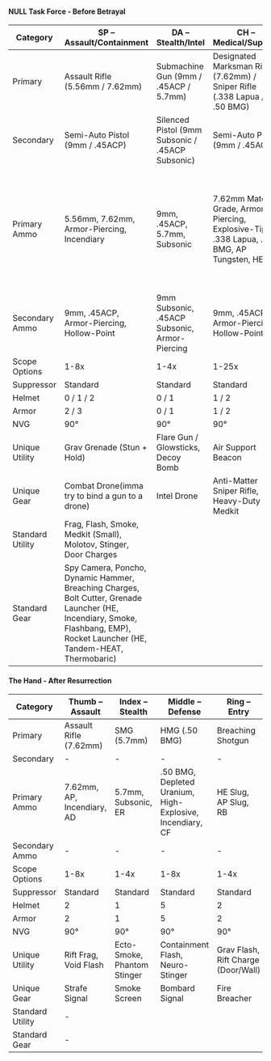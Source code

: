 #### NULL Task Force - Before Betrayal
| Category         | SP – Assault/Containment                                                                                                                                                       | DA – Stealth/Intel                               | CH – Medical/Support                                                                       | SH – Defense/Evac                                                    | HA – Supply/R&D                                                                                                                  |
| ---------------- | ------------------------------------------------------------------------------------------------------------------------------------------------------------------------------ | ------------------------------------------------ | ------------------------------------------------------------------------------------------ | -------------------------------------------------------------------- | -------------------------------------------------------------------------------------------------------------------------------- |
| Primary          | Assault Rifle (5.56mm / 7.62mm)                                                                                                                                                | Submachine Gun (9mm / .45ACP / 5.7mm)            | Designated Marksman Rifle (7.62mm) / Sniper Rifle (.338 Lapua / .50 BMG)                   | Light Machine Gun (5.56mm / 7.62mm) / Ballistic Shield / Riot Shield | Shotgun / Flamethrower                                                                                                           |
| Secondary        | Semi-Auto Pistol (9mm / .45ACP)                                                                                                                                                | Silenced Pistol (9mm Subsonic / .45ACP Subsonic) | Semi-Auto Pistol (9mm / .45ACP)                                                            | Revolver (.357 Magnum / .44 Magnum)                                  | Revolver (.357 Magnum / .44 Magnum)                                                                                              |
| Primary Ammo     | 5.56mm, 7.62mm, Armor-Piercing, Incendiary                                                                                                                                     | 9mm, .45ACP, 5.7mm, Subsonic                     | 7.62mm Match-Grade, Armor-Piercing, Explosive-Tip, .338 Lapua, .50 BMG, AP Tungsten, HEIAP | 5.56mm, 7.62mm, Tracer, Overpressure                                 | HE Slug, AP Slug , Buckshot, Slug, Dragon’s Breath, Flechette Shells (Shotgun), Napalm Fuel, Gel-Based Incendiary (Flamethrower) |
| Secondary Ammo   | 9mm, .45ACP, Armor-Piercing, Hollow-Point                                                                                                                                      | 9mm Subsonic, .45ACP Subsonic, Armor-Piercing    | 9mm, .45ACP, Armor-Piercing, Hollow-Point                                                  | .357 Magnum, .44 Magnum, Armor-Piercing, Explosive-Tip               | .357 Magnum, .44 Magnum, Armor-Piercing, Explosive-Tip                                                                           |
| Scope Options    | 1-8x                                                                                                                                                                           | 1-4x                                             | 1-25x                                                                                      | 1-8x                                                                 | 1-4x                                                                                                                             |
| Suppressor       | Standard                                                                                                                                                                       | Standard                                         | Standard                                                                                   | Standard                                                             | Standard                                                                                                                         |
| Helmet           | 0 / 1 / 2                                                                                                                                                                      | 0 / 1                                            | 1 / 2                                                                                      | 1 / 3                                                                | 1 / 2                                                                                                                            |
| Armor            | 2 / 3                                                                                                                                                                          | 0 / 1                                            | 1 / 2                                                                                      | 3 / 4                                                                | 2 / 3                                                                                                                            |
| NVG              | 90°                                                                                                                                                                            | 90°                                              | 90°                                                                                        | 90°                                                                  | 90°                                                                                                                              |
| Unique Utility   | Grav Grenade (Stun + Hold)                                                                                                                                                     | Flare Gun / Glowsticks, Decoy Bomb               | Air Support Beacon                                                                         | Neurotoxin Grenade (Dot gas)                                         | Megaphone (Evac + Attract)                                                                                                       |
| Unique Gear      | Combat Drone(imma try to bind a gun to a drone)                                                                                                                                | Intel Drone                                      | Anti-Matter Sniper Rifle, Heavy-Duty Medkit                                                | Stun Field (Large AoE interval Stun)                                 | Suicide Drone, Anti-Matter RPG                                                                                                   |
| Standard Utility | Frag, Flash, Smoke, Medkit (Small), Molotov, Stinger, Door Charges                                                                                                             |
| Standard Gear    | Spy Camera, Poncho, Dynamic Hammer, Breaching Charges, Bolt Cutter,  Grenade Launcher (HE, Incendiary, Smoke, Flashbang, EMP),  Rocket Launcher (HE, Tandem-HEAT, Thermobaric) |

#### The Hand - After Resurrection
| Category         | Thumb – Assault            | Index – Stealth             | Middle – Defense                                          | Ring – Entry                        | Pinky – Support                 |
| ---------------- | -------------------------- | --------------------------- | --------------------------------------------------------- | ----------------------------------- | ------------------------------- |
| Primary          | Assault Rifle (7.62mm)     | SMG (5.7mm)                 | HMG (.50 BMG)                                             | Breaching Shotgun                   | Sniper Rifle (.50 BMG)          |
| Secondary        | -                          | -                           | -                                                         | -                                   | -                               |
| Primary Ammo     | 7.62mm, AP, Incendiary, AD | 5.7mm, Subsonic, ER         | .50 BMG, Depleted Uranium, High-Explosive, Incendiary, CF | HE Slug, AP Slug, RB                | .50 BMG, AP Tungsten, HEIAP, DR |
| Secondary Ammo   | -                          | -                           | -                                                         | -                                   | -                               |
| Scope Options    | 1-8x                       | 1-4x                        | 1-8x                                                      | 1-4x                                | 1-25x                           |
| Suppressor       | Standard                   | Standard                    | Standard                                                  | Standard                            | Standard                        |
| Helmet           | 2                          | 1                           | 5                                                         | 2                                   | 1                               |
| Armor            | 2                          | 1                           | 5                                                         | 2                                   | 1                               |
| NVG              | 90°                        | 90°                         | 90°                                                       | 90°                                 | 90°                             |
| Unique Utility   | Rift Frag, Void Flash      | Ecto-Smoke, Phantom Stinger | Containment Flash, Neuro-Stinger                          | Grav Flash, Rift Charge (Door/Wall) | Healing Kit, Anomaly Stinger    |
| Unique Gear      | Strafe Signal              | Smoke Screen                | Bombard Signal                                            | Fire Breacher                       | Healing Spray                   |
| Standard Utility | -                          |
| Standard Gear    | -                          |